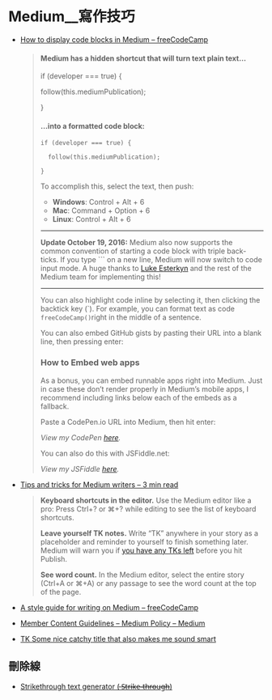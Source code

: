 # Medium__寫作技巧

- [How to display code blocks in Medium – freeCodeCamp](https://medium.freecodecamp.org/how-to-add-code-to-medium-and-get-syntax-highlighting-d699761a5883)

    > #### Medium has a hidden shortcut that will turn text plain text…
    > 
    > if (developer === true) {
    > 
    > follow(this.mediumPublication);
    > 
    > }
    > 
    > #### …into a formatted code block:
    > ```
    > if (developer === true) {
    > 
    >   follow(this.mediumPublication);
    > 
    > }
    > ```
    > To accomplish this, select the text, then push:
    > 
    > -   **Windows**: Control + Alt + 6
    > -   **Mac**: Command + Option + 6
    > -   **Linux**: Control + Alt + 6
    > 
    > ---
    > 
    > **Update October 19, 2016:** Medium also now supports the common convention of starting a code block with triple back-ticks. If you type ``` on a new line, Medium will now switch to code input mode. A huge thanks to [Luke Esterkyn](https://medium.com/@lukester) and the rest of the Medium team for implementing this!
    > 
    > ---
    > 
    > You can also highlight code inline by selecting it, then clicking the backtick key (\`). For example, you can format text as code `freeCodeCamp()`right in the middle of a sentence.
    > 
    > You can also embed GitHub gists by pasting their URL into a blank line, then pressing enter:
    > 
    > ### How to Embed web apps
    > 
    > As a bonus, you can embed runnable apps right into Medium. Just in case these don’t render properly in Medium’s mobile apps, I recommend including links below each of the embeds as a fallback.
    > 
    > Paste a CodePen.io URL into Medium, then hit enter:
    > 
    > _View my CodePen_ [_here_](http://codepen.io/FreeCodeCamp/pen/NNvBQW)_._
    > 
    > You can also do this with JSFiddle.net:
    > 
    > _View my JSFiddle_ [_here_](https://jsfiddle.net/avegt5e5/3/)_._
    > 

- [Tips and tricks for Medium writers – 3 min read](https://blog.medium.com/tips-and-tricks-for-medium-writers-1d79498101c3)

    > **Keyboard shortcuts in the editor.** Use the Medium editor like a pro: Press Ctrl+? or ⌘+? while editing to see the list of keyboard shortcuts.
    > 
    > **Leave yourself TK notes.** Write   “TK” anywhere in your story as a placeholder and reminder to yourself to finish something later. Medium will warn you if [you have any TKs left](https://medium.com/@mwichary/tk-some-nice-catchy-title-that-also-makes-me-sound-smart-febe9dbefd25) before you hit Publish.
    > 
    > **See word count.** In the Medium editor, select the entire story (Ctrl+A or ⌘+A) or any passage to see the word count at the top of the page.
    > 

- [A style guide for writing on Medium – freeCodeCamp](https://medium.freecodecamp.org/a-style-guide-for-writing-on-medium-fcbad27492ea)

- [Member Content Guidelines – Medium Policy – Medium](https://medium.com/policy/member-content-guidelines-e81e2e345294)

- [TK Some nice catchy title that also makes me sound smart](https://medium.com/@mwichary/tk-some-nice-catchy-title-that-also-makes-me-sound-smart-febe9dbefd25)



## 刪除線
- [Strikethrough text generator ( ̶S̶t̶r̶i̶k̶e̶-̶t̶h̶r̶o̶u̶g̶h̶)](https://www.piliapp.com/cool-text/strikethrough-text/)

